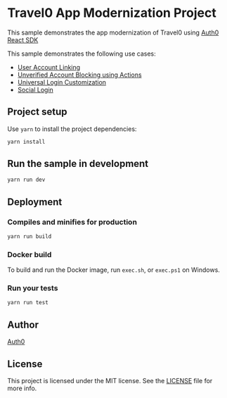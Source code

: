 # Travel0 App Modernization Project

This sample demonstrates the app modernization of Travel0 using [Auth0 React SDK](https://github.com/auth0/auth0-react) 

This sample demonstrates the following use cases:

- [User Account Linking](https://auth0.com/docs/manage-users/user-accounts/user-account-linking)
- [Unverified Account Blocking using Actions](https://auth0.com/docs/customize/actions/write-your-first-action#create-an-action)
- [Universal Login Customization](https://auth0.com/docs/authenticate/login/auth0-universal-login/new-experience#flow-customization)
- [Social Login](https://auth0.com/docs/authenticate/identity-providers)

## Project setup

Use `yarn` to install the project dependencies:

```bash
yarn install
```
## Run the sample in development

```bash
yarn run dev
```

## Deployment

### Compiles and minifies for production

```bash
yarn run build
```

### Docker build

To build and run the Docker image, run `exec.sh`, or `exec.ps1` on Windows.

### Run your tests

```bash
yarn run test
```

## Author

[Auth0](https://auth0.com)

## License

This project is licensed under the MIT license. See the [LICENSE](../LICENSE) file for more info.